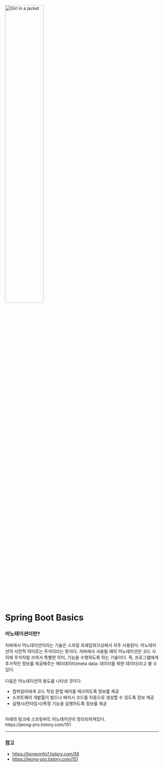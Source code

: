 <img src="https://images.unsplash.com/photo-1521288936840-032bc23139ab?ixlib=rb-1.2.1&ixid=MnwxMjA3fDB8MHxzZWFyY2h8MTF8fGJhc2ljfGVufDB8fDB8fA%3D%3D&auto=format&fit=crop&w=500&q=60" alt="Girl in a jacket" width="50%" height="50%">

Spring Boot Basics
==================

### 어노테이션이란?
자바에서 어노테이션이라는 기술은 스프링 프레임워크상에서 자주 사용된다. 어노테이션의 사전적 의미로는 주석이라는 뜻이다. 
자바에서 사용될 때의 어노테이션은 코드 사이에 주석처럼 쓰여서 특별한 의미, 기능을 수행하도록 하는 기술이다. 
즉, 프로그램에게 추가적인 정보를 제공해주는 메타데이터(meta data: 데이터를 위한 데이터)라고 볼 수 있다.
</br></br>
다음은 어노테이션의 용도를 나타낸 것이다.

* 컴파일러에게 코드 작성 문법 에러를 체크하도록 정보를 제공
* 소프트웨어 개발툴이 빌드나 배치시 코드를 자동으로 생성할 수 있도록 정보 제공
* 실행시(런타임시)특정 기능을 실행하도록 정보를 제공
</br>
아래의 링크에 스프링부트 어노테이션이 정리되어져있다.</br>
https://jeong-pro.tistory.com/151

- - -
### 참고
* https://honeyinfo7.tistory.com/56
* https://jeong-pro.tistory.com/151

